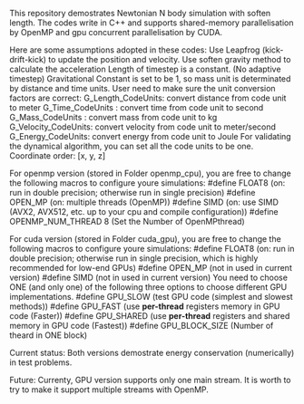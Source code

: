 This repository demostrates Newtonian N body simulation with soften length.
The codes write in C++ and supports shared-memory parallelisation by OpenMP and 
gpu concurrent parallelisation by CUDA.

Here are some assumptions adopted in these codes:
Use Leapfrog (kick-drift-kick) to update the position and velocity.
Use soften gravity method to calculate the acceleration
Length of timestep is a constant. (No adaptive timestep)
Gravitational Constant is set to be 1, so mass unit is determinated by distance and time units.
User need to make sure the unit conversion factors are correct:
G_Length_CodeUnits: convert distance from code unit to meter
G_Time_CodeUnits  : convert time from code unit to second
G_Mass_CodeUnits  : convert mass from code unit to kg
G_Velocity_CodeUnits: convert velocity from code unit to meter/second
G_Energy_CodeUnits: convert energy from code unit to Joule
For validating the dynamical algorithm, you can set all the code units to be one.
Coordinate order: [x, y, z]

For openmp version (stored in Folder openmp_cpu), you are free to change the following macros to configure youre simulations:
#define FLOAT8  (on: run in double precision; otherwise run in single precision)
#define OPEN_MP (on: multiple threads (OpenMP))
#define SIMD    (on: use SIMD (AVX2, AVX512, etc. up to your cpu and compile configuration))
#define OPENMP_NUM_THREAD 8 (Set the Number of OpenMPthread)

For cuda version (stored in Folder cuda_gpu), you are free to change the following macros to configure youre simulations:
#define FLOAT8   (on: run in double precision; otherwise run in single precision, which is highly recommended for low-end GPUs)
#define OPEN_MP  (not in used in current version)
#define SIMD     (not in used in current version)
You need to choose ONE (and only one) of the following three options to choose different GPU implementations. 
#define GPU_SLOW   (test GPU code (simplest and slowest methods))
#define GPU_FAST   (use **per-thread** registers memory in GPU code (Faster))
#define GPU_SHARED (use **per-thread** registers and shared memory in GPU code (Fastest))
#define GPU_BLOCK_SIZE  (Number of theard in ONE block)

Current status:
Both versions demostrate energy conservation (numerically) in test problems.

Future:
Currenty, GPU version supports only one main stream. It is worth to try to make it support multiple streams with OpenMP.





